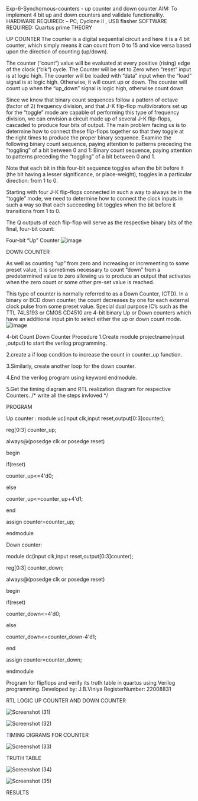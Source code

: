  Exp-6-Synchornous-counters - up counter and down counter 
 AIM: To implement 4 bit up and down counters and validate  functionality.
 HARDWARE REQUIRED:  – PC, Cyclone II , USB flasher
 SOFTWARE REQUIRED:   Quartus prime
 THEORY 

 UP COUNTER 
The counter is a digital sequential circuit and here it is a 4 bit counter, which simply means it can count from 0 to 15 and vice versa based upon the direction of counting (up/down). 

The counter (“count“) value will be evaluated at every positive (rising) edge of the clock (“clk“) cycle.
The Counter will be set to Zero when “reset” input is at logic high.
The counter will be loaded with “data” input when the “load” signal is at logic high. Otherwise, it will count up or down.
The counter will count up when the “up_down” signal is logic high, otherwise count down

Since we know that binary count sequences follow a pattern of octave (factor of 2) frequency division, and that J-K flip-flop multivibrators set up for the “toggle” mode are capable of performing this type of frequency division, we can envision a circuit made up of several J-K flip-flops, cascaded to produce four bits of output.
The main problem facing us is to determine how to connect these flip-flops together so that they toggle at the right times to produce the proper binary sequence.
Examine the following binary count sequence, paying attention to patterns preceding the “toggling” of a bit between 0 and 1:
Binary count sequence, paying attention to patterns preceding the “toggling” of a bit between 0 and 1.

Note that each bit in this four-bit sequence toggles when the bit before it (the bit having a lesser significance, or place-weight), toggles in a particular direction: from 1 to 0.



 
 

Starting with four J-K flip-flops connected in such a way to always be in the “toggle” mode, we need to determine how to connect the clock inputs in such a way so that each succeeding bit toggles when the bit before it transitions from 1 to 0.

The Q outputs of each flip-flop will serve as the respective binary bits of the final, four-bit count:

 
 

Four-bit “Up” Counter
![image](https://user-images.githubusercontent.com/36288975/169644758-b2f4339d-9532-40c5-af40-8f4f8c942e2c.png)



 DOWN COUNTER 

As well as counting “up” from zero and increasing or incrementing to some preset value, it is sometimes necessary to count “down” from a predetermined value to zero allowing us to produce an output that activates when the zero count or some other pre-set value is reached.

This type of counter is normally referred to as a Down Counter, (CTD). In a binary or BCD down counter, the count decreases by one for each external clock pulse from some preset value. Special dual purpose IC’s such as the TTL 74LS193 or CMOS CD4510 are 4-bit binary Up or Down counters which have an additional input pin to select either the up or down count mode.
![image](https://user-images.githubusercontent.com/36288975/169644844-1a14e123-7228-4ed8-81a9-eb937dff4ac8.png)


4-bit Count Down Counter
 Procedure
1.Create module projectname(input ,output) to start the verilog programming.

2.create a if loop condition to increase the count in counter_up function.

3.Similarly, create another loop for the down counter.

4.End the verilog program using keyword endmodule.

5.Get the timing diagram and RTL realization diagram for respective Counters.
/* write all the steps invloved */



 PROGRAM 

Up counter :
module uc(input clk,input reset,output[0:3]counter);

reg[0:3] counter_up;

always@(posedge clk or posedge reset)

begin

if(reset)

counter_up<=4'd0;

else

counter_up<=counter_up+4'd1;

end

assign counter=counter_up;

endmodule

Down counter:

module dc(input clk,input reset,output[0:3]counter);

reg[0:3] counter_down;

always@(posedge clk or posedge reset)

begin

if(reset)

counter_down<=4'd0;

else

counter_down<=counter_down-4'd1;

end

assign counter=counter_down;

endmodule






Program for flipflops  and verify its truth table in quartus using Verilog programming.
Developed by: J.B.Viniya
RegisterNumber: 22008831







 RTL LOGIC UP COUNTER AND DOWN COUNTER  





![Screenshot (31)](https://user-images.githubusercontent.com/121683551/214357116-86cae843-324f-416f-a1d0-551430f9f1d0.png)



![Screenshot (32)](https://user-images.githubusercontent.com/121683551/214357219-46258ab1-c548-4bf3-8894-bc5858e485a4.png)

 TIMING DIGRAMS FOR COUNTER  



![Screenshot (33)](https://user-images.githubusercontent.com/121683551/214357312-e20c37ba-dbba-428e-b1ee-895703e5aa02.png)


 TRUTH TABLE 



![Screenshot (34)](https://user-images.githubusercontent.com/121683551/214357445-713a93c9-2d0e-487b-9461-66b0eb7ed43d.png)


![Screenshot (35)](https://user-images.githubusercontent.com/121683551/214357508-4ae73554-69b2-4fd0-aba0-098c12abf413.png)

 RESULTS 
